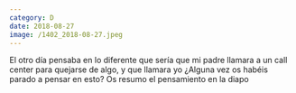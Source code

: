 ```yaml
--- 
category: D 
date: 2018-08-27 
image: /1402_2018-08-27.jpeg 
--- 
```


El otro día pensaba en lo diferente que sería que mi padre llamara a un call center para quejarse de algo, y que llamara yo ¿Alguna vez os habéis parado a pensar en esto? Os resumo el pensamiento en la diapo